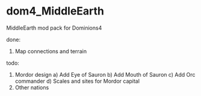 # dom4_MiddleEarth
MiddleEarth mod pack for Dominions4

done:
1) Map connections and terrain

todo:
1) Mordor design
  a) Add Eye of Sauron
  b) Add Mouth of Sauron
  c) Add Orc commander
  d) Scales and sites for Mordor capital
2) Other nations
